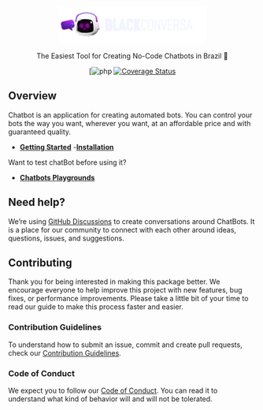 <p align= "center">
        <a href="http://localhost/trabalho%202/index2.php"> 
        <img src="./images/logo.webp" alt="logo_application">     
   </a>            
   </p>
    <p align="center"> The Easiest Tool for Creating No-Code Chatbots in Brazil 🤖
    
  </p>
  <div align="center">

[![php](https://img.shields.io/badge/PHP-777BB4?logo=php&logoColor=white&style=for-the-badge)<space><space>
[![Coverage Status](https://img.shields.io/coveralls/github/vlgkkkjaj/chatbot?color=8257E5&style=for-the-badge)](https://coveralls.io/github/chatbot/chatbot?branch=develop)

</div>

  ## Overview

   Chatbot is an application for creating automated bots. You can control your bots the way you want, wherever you want, at an affordable price and with guaranteed quality.
   - **[Getting Started](Link)**
      -**[Installation](link)** 

   Want to test chatBot before using it?

  - **[Chatbots Playgrounds](link)**



## Need help?

We’re using [GitHub Discussions](https://github.com/vlgkkjsj/chatBot/discussions) to create conversations around ChatBots. It is a place for our community to connect with each other around ideas, questions, issues, and suggestions.

## Contributing

Thank you for being interested in making this package better. We encourage everyone to help improve this project with new features, bug fixes, or performance improvements. Please take a little bit of your time to read our guide to make this process faster and easier.

### Contribution Guidelines

To understand how to submit an issue, commit and create pull requests, check our [Contribution Guidelines](/.github/CONTRIBUTING.md).

### Code of Conduct

We expect you to follow our [Code of Conduct](/.github/CODE_OF_CONDUCT.md). You can read it to understand what kind of behavior will and will not be tolerated.
 </div>
